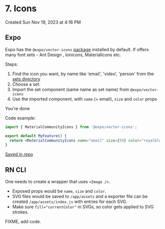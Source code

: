 # 7. Icons
Created Sun Nov 19, 2023 at 4:16 PM

## Expo
Expo has the `@expo/vector-icons` [package](https://docs.expo.dev/guides/icons/#expovector-icons) installed by default.
If offers many font sets - Ant Design , Ionicons, MaterialIcons etc.

Steps:
1. Find the icon you want, by name like 'email', 'video', 'person' from the  [sets directory](https://icons.expo.fyi/Index)
2. Choose a set.
3. Import the set component (same name as set name) from `@expo/vector-icons`
4. Use the imported component, with `name` (= email), `size` and `color` props

You're done

Code example:
```jsx
import { MaterialCommunityIcons } from '@expo/vector-icons';

export default MyFeature() {
  return <MaterialCommunityIcons name="email" size={50} color="royalblue" />;
}
```

[Saved in repo](https://github.com/exemplar-codes/DoneWithIt/commit/6b8b357193a5d383124386f4c185542d0443f906)

## RN CLI
One needs to create a wrapper that uses `<Image />`. 
- Exposed props would be `name`, `size` and `color`.
- SVG files would be saved to `/app/assets` and a exporter file can be created `/app/assets/index.js` with entries for each SVG.
- Make sure `fill="currentColor"` in SVGs, so color gets applied to SVG strokes.

FIXME, add code.